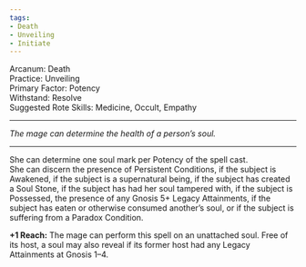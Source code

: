 ```yaml
---
tags:
- Death
- Unveiling
- Initiate
---
```


Arcanum: Death \
Practice: Unveiling \
Primary Factor: Potency \
Withstand: Resolve \
Suggested Rote Skills: Medicine, Occult, Empathy

---

_The mage can determine the health of a person’s soul._

---

She can determine one soul mark per Potency of the spell cast. \
She can discern the presence of Persistent Conditions, if the subject is Awakened, if the subject is a supernatural being, if the subject has created a Soul Stone, if the subject has had her soul tampered with, if the subject is Possessed, the presence of any Gnosis 5+ Legacy Attainments, if the subject has eaten or otherwise consumed another’s soul, or if the subject is suffering from a Paradox Condition.

**+1 Reach:** The mage can perform this spell on an unattached soul. Free of its host, a soul may also reveal if its former host had any Legacy Attainments at Gnosis 1–4.